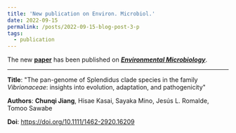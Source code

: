 ```yaml
---
title: 'New publication on Environ. Microbiol.'
date: 2022-09-15
permalink: /posts/2022-09-15-blog-post-3-p
tags:
  - publication
---
```


The new [**paper**](https://sfamjournals.onlinelibrary.wiley.com/doi/abs/10.1111/1462-2920.16209) has been published on [***Environmental Microbiology***](https://sfamjournals.onlinelibrary.wiley.com/journal/14622920).

***

**Title**: "The pan-genome of Splendidus clade species in the family *Vibrionaceae*: insights into evolution, adaptation, and pathogenicity"

**Authors**: **Chunqi Jiang**, Hisae Kasai, Sayaka Mino, Jesús L. Romalde, Tomoo Sawabe

**Doi**: https://doi.org/10.1111/1462-2920.16209
